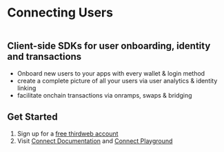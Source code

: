 # Connecting Users

<figure><img src="https://files.gitbook.com/v0/b/gitbook-x-prod.appspot.com/o/spaces%2F6hStwyffFRIOBquo7dSF%2Fuploads%2FiyXTy758NkriVuNt7FK1%2Fimage.png?alt=media&token=66bc38ee-d243-4ce7-872e-768021e3dd86" alt=""/><figcaption></figcaption></figure>

## Client-side SDKs for user onboarding, identity and transactions

* Onboard new users to your apps with every wallet & login method
* create a complete picture of all your users via user analytics & identity linking
* facilitate onchain transactions via onramps, swaps & bridging

## Get Started

1. Sign up for a [free thirdweb account](https://thirdweb.com/team?utm_source=0g&utm_medium=docs)
2. Visit [Connect Documentation](https://portal.thirdweb.com/connect/sign-in/ConnectButton?utm_source=0g&utm_medium=docs) and [Connect Playground](https://playground.thirdweb.com/connect/sign-in/button?utm_source=0g&utm_medium=docs)
